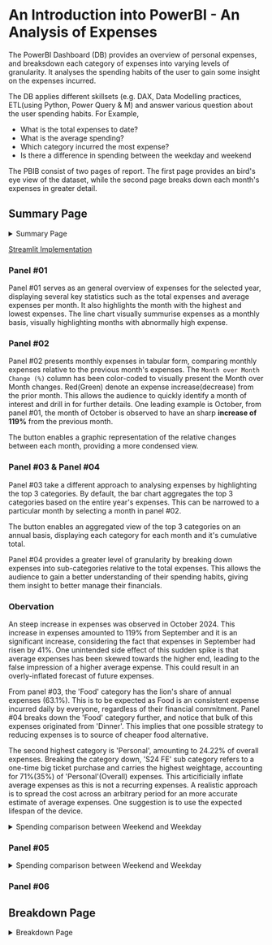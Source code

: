# An Introduction into PowerBI - An Analysis of Expenses
The PowerBI Dashboard (DB) provides an overview of personal expenses, and breaksdown each category of expenses into varying levels of granularity. It analyses the spending habits of the user to gain some insight on the expenses incurred.  

The DB applies different skillsets (e.g. DAX, Data Modelling practices, ETL(using Python, Power Query & M) and answer various question about the user spending habits.
For Example,

* What is the total expenses to date?
* What is the average spending?
* Which category incurred the most expense? 
* Is there a difference in spending between the weekday and weekend

The PBIB consist of two pages of report. The first page provides an bird's eye view of the dataset, while the second page breaks down each month's expenses in greater detail.

## Summary Page

<details>
  <summary>Summary Page</summary>

  <img src ="https://github.com/user-attachments/assets/b68b887f-12fb-4314-b93a-ab5bd842fb76" width= "800"></img>

</details>

[Streamlit Implementation](https://mainpy-t6ryjmv5dd4yxeoz5wxtna.streamlit.app/)

### Panel #01
Panel #01 serves as an general overview of expenses for the selected year, displaying several key statistics such as the total expenses and average expenses per month. It also highlights the month with the highest and lowest expenses. The line chart visually summurise expenses as a monthly basis, visually highlighting months with abnormally high expense.    

### Panel #02
Panel #02 presents monthly expenses in tabular form, comparing monthly expenses relative to the previous month's expenses. The `Month over Month Change (%)` column has been color-coded to visually present the Month over Month changes. Red(Green) denote an expense increase(decrease) from the prior month. This allows the audience to quickly identify a month of interest and drill in for further details. One leading example is October, from panel #01, the month of October is observed to have an sharp **increase of 119%** from the previous month. 

The button enables a graphic representation of the relative changes between each month, providing a more condensed view.

### Panel #03 & Panel #04
Panel #03 take a different approach to analysing expenses by highlighting the top 3 categories. By default, the bar chart aggregates the top 3 categories based on the entire year's expenses. This can be narrowed to a particular month by selecting a month in panel #02. 

The button enables an aggregated view of the top 3 categories on an annual basis, displaying each category for each month and it's cumulative total. 

Panel #04 provides a greater level of granularity by breaking down expenses into sub-categories relative to the total expenses. This allows the audience to gain a better understanding of their spending habits, giving them insight to better manage their financials.

### Obervation
An steep increase in expenses was observed in October 2024. This increase in expenses amounted to 119% from September and it is an significant increase, considering the fact that expenses in September had risen by 41%. One unintended side effect of this sudden spike is that average expenses has been skewed towards the higher end, leading to the false impression of a higher average expense. This could result in an overly-inflated forecast of future expenses. 

From panel #03, the 'Food' category has the lion's share of annual expenses (63.1%). This is to be expected as Food is an consistent expense incurred daily by everyone, regardless of their financial commitment. Panel #04 breaks down the 'Food' category further, and notice that bulk of this expenses originated from 'Dinner'. This implies that one possible strategy to reducing expenses is to source of cheaper food alternative.

The second highest category is 'Personal', amounting to 24.22% of overall expenses. Breaking the category down, 'S24 FE' sub category refers to a one-time big ticket purchase and carries the highest weightage, accounting for 71%(35%) of 'Personal'(Overall) expenses. This articificially inflate average expenses as this is not a recurring expenses. A realistic approach is to spread the cost across an arbitrary period for an more accurate estimate of average expenses. One suggestion is to use the expected lifespan of the device.


<details>
  <summary>Spending comparison between Weekend and Weekday</summary>

  <img src ="https://github.com/user-attachments/assets/5968b14e-41c9-44d3-8516-aea00d85e7ed" width= "500"></img>

</details>

### Panel #05

<details>
  <summary>Spending comparison between Weekend and Weekday</summary>

  <img src ="https://github.com/user-attachments/assets/b7a798de-0045-4e87-b245-b9c32175e23b" width= "500"></img>

</details>

### Panel #06



## Breakdown Page

<details>
  <summary>Breakdown Page</summary>

  <img src="https://github.com/user-attachments/assets/70524d63-d814-45dc-a236-f877d653c15f" width="500"></img>

</details>

###

